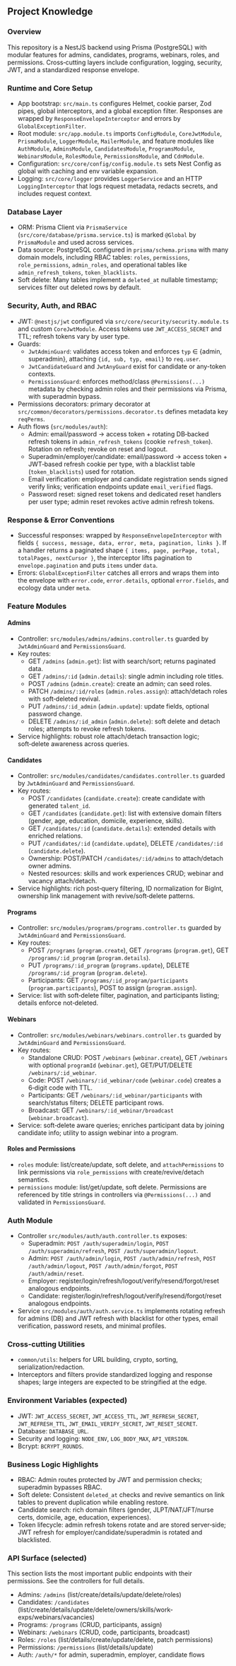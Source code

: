 ## Project Knowledge

### Overview
This repository is a NestJS backend using Prisma (PostgreSQL) with modular features for admins, candidates, programs, webinars, roles, and permissions. Cross‑cutting layers include configuration, logging, security, JWT, and a standardized response envelope.

### Runtime and Core Setup
- App bootstrap: `src/main.ts` configures Helmet, cookie parser, Zod pipes, global interceptors, and a global exception filter. Responses are wrapped by `ResponseEnvelopeInterceptor` and errors by `GlobalExceptionFilter`.
- Root module: `src/app.module.ts` imports `ConfigModule`, `CoreJwtModule`, `PrismaModule`, `LoggerModule`, `MailerModule`, and feature modules like `AuthModule`, `AdminsModule`, `CandidatesModule`, `ProgramsModule`, `WebinarsModule`, `RolesModule`, `PermissionsModule`, and `CdnModule`.
- Configuration: `src/core/config/config.module.ts` sets Nest Config as global with caching and env variable expansion.
- Logging: `src/core/logger` provides `LoggerService` and an HTTP `LoggingInterceptor` that logs request metadata, redacts secrets, and includes request context.

### Database Layer
- ORM: Prisma Client via `PrismaService` (`src/core/database/prisma.service.ts`) is marked `@Global` by `PrismaModule` and used across services.
- Data source: PostgreSQL configured in `prisma/schema.prisma` with many domain models, including RBAC tables: `roles`, `permissions`, `role_permissions`, `admin_roles`, and operational tables like `admin_refresh_tokens`, `token_blacklists`.
- Soft delete: Many tables implement a `deleted_at` nullable timestamp; services filter out deleted rows by default.

### Security, Auth, and RBAC
- JWT: `@nestjs/jwt` configured via `src/core/security/security.module.ts` and custom `CoreJwtModule`. Access tokens use `JWT_ACCESS_SECRET` and TTL; refresh tokens vary by user type.
- Guards:
  - `JwtAdminGuard`: validates access token and enforces `typ` ∈ {admin, superadmin}, attaching `{id, sub, typ, email}` to `req.user`.
  - `JwtCandidateGuard` and `JwtAnyGuard` exist for candidate or any-token contexts.
  - `PermissionsGuard`: enforces method/class `@Permissions(...)` metadata by checking admin roles and their permissions via Prisma, with superadmin bypass.
- Permissions decorators: primary decorator at `src/common/decorators/permissions.decorator.ts` defines metadata key `reqPerms`.
- Auth flows (`src/modules/auth`):
  - Admin: email/password → access token + rotating DB‑backed refresh tokens in `admin_refresh_tokens` (cookie `refresh_token`). Rotation on refresh; revoke on reset and logout.
  - Superadmin/employer/candidate: email/password → access token + JWT‑based refresh cookie per type, with a blacklist table (`token_blacklists`) used for rotation.
  - Email verification: employer and candidate registration sends signed verify links; verification endpoints update `email_verified` flags.
  - Password reset: signed reset tokens and dedicated reset handlers per user type; admin reset revokes active admin refresh tokens.

### Response & Error Conventions
- Successful responses: wrapped by `ResponseEnvelopeInterceptor` with fields `{ success, message, data, error, meta, pagination, links }`. If a handler returns a paginated shape `{ items, page, perPage, total, totalPages, nextCursor }`, the interceptor lifts pagination to `envelope.pagination` and puts `items` under `data`.
- Errors: `GlobalExceptionFilter` catches all errors and wraps them into the envelope with `error.code`, `error.details`, optional `error.fields`, and ecology data under `meta`.

### Feature Modules

#### Admins
- Controller: `src/modules/admins/admins.controller.ts` guarded by `JwtAdminGuard` and `PermissionsGuard`.
- Key routes:
  - GET `/admins` (`admin.get`): list with search/sort; returns paginated data.
  - GET `/admins/:id` (`admin.details`): single admin including role titles.
  - POST `/admins` (`admin.create`): create an admin; can seed roles.
  - PATCH `/admins/:id/roles` (`admin.roles.assign`): attach/detach roles with soft‑deleted revival.
  - PUT `/admins/:id_admin` (`admin.update`): update fields, optional password change.
  - DELETE `/admins/:id_admin` (`admin.delete`): soft delete and detach roles; attempts to revoke refresh tokens.
- Service highlights: robust role attach/detach transaction logic; soft‑delete awareness across queries.

#### Candidates
- Controller: `src/modules/candidates/candidates.controller.ts` guarded by `JwtAdminGuard` and `PermissionsGuard`.
- Key routes:
  - POST `/candidates` (`candidate.create`): create candidate with generated `talent_id`.
  - GET `/candidates` (`candidate.get`): list with extensive domain filters (gender, age, education, domicile, experience, skills).
  - GET `/candidates/:id` (`candidate.details`): extended details with enriched relations.
  - PUT `/candidates/:id` (`candidate.update`), DELETE `/candidates/:id` (`candidate.delete`).
  - Ownership: POST/PATCH `/candidates/:id/admins` to attach/detach owner admins.
  - Nested resources: skills and work experiences CRUD; webinar and vacancy attach/detach.
- Service highlights: rich post‑query filtering, ID normalization for BigInt, ownership link management with revive/soft‑delete patterns.

#### Programs
- Controller: `src/modules/programs/programs.controller.ts` guarded by `JwtAdminGuard` and `PermissionsGuard`.
- Key routes:
  - POST `/programs` (`program.create`), GET `/programs` (`program.get`), GET `/programs/:id_program` (`program.details`).
  - PUT `/programs/:id_program` (`programs.update`), DELETE `/programs/:id_program` (`program.delete`).
  - Participants: GET `/programs/:id_program/participants` (`program.participants`), POST to assign (`program.assign`).
- Service: list with soft‑delete filter, pagination, and participants listing; details enforce not‑deleted.

#### Webinars
- Controller: `src/modules/webinars/webinars.controller.ts` guarded by `JwtAdminGuard` and `PermissionsGuard`.
- Key routes:
  - Standalone CRUD: POST `/webinars` (`webinar.create`), GET `/webinars` with optional `programId` (`webinar.get`), GET/PUT/DELETE `/webinars/:id_webinar`.
  - Code: POST `/webinars/:id_webinar/code` (`webinar.code`) creates a 6‑digit code with TTL.
  - Participants: GET `/webinars/:id_webinar/participants` with search/status filters; DELETE participant rows.
  - Broadcast: GET `/webinars/:id_webinar/broadcast` (`webinar.broadcast`).
- Service: soft‑delete aware queries; enriches participant data by joining candidate info; utility to assign webinar into a program.

#### Roles and Permissions
- `roles` module: list/create/update, soft delete, and `attachPermissions` to link permissions via `role_permissions` with create/revive/detach semantics.
- `permissions` module: list/get/update, soft delete. Permissions are referenced by title strings in controllers via `@Permissions(...)` and validated in `PermissionsGuard`.

### Auth Module
- Controller `src/modules/auth/auth.controller.ts` exposes:
  - Superadmin: `POST /auth/superadmin/login`, `POST /auth/superadmin/refresh`, `POST /auth/superadmin/logout`.
  - Admin: `POST /auth/admin/login`, `POST /auth/admin/refresh`, `POST /auth/admin/logout`, `POST /auth/admin/forgot`, `POST /auth/admin/reset`.
  - Employer: register/login/refresh/logout/verify/resend/forgot/reset analogous endpoints.
  - Candidate: register/login/refresh/logout/verify/resend/forgot/reset analogous endpoints.
- Service `src/modules/auth/auth.service.ts` implements rotating refresh for admins (DB) and JWT refresh with blacklist for other types, email verification, password resets, and minimal profiles.

### Cross-cutting Utilities
- `common/utils`: helpers for URL building, crypto, sorting, serialization/redaction.
- Interceptors and filters provide standardized logging and response shapes; large integers are expected to be stringified at the edge.

### Environment Variables (expected)
- JWT: `JWT_ACCESS_SECRET`, `JWT_ACCESS_TTL`, `JWT_REFRESH_SECRET`, `JWT_REFRESH_TTL`, `JWT_EMAIL_VERIFY_SECRET`, `JWT_RESET_SECRET`.
- Database: `DATABASE_URL`.
- Security and logging: `NODE_ENV`, `LOG_BODY_MAX`, `API_VERSION`.
- Bcrypt: `BCRYPT_ROUNDS`.

### Business Logic Highlights
- RBAC: Admin routes protected by JWT and permission checks; superadmin bypasses RBAC.
- Soft delete: Consistent `deleted_at` checks and revive semantics on link tables to prevent duplication while enabling restore.
- Candidate search: rich domain filters (gender, JLPT/NAT/JFT/nurse certs, domicile, age, education, experiences).
- Token lifecycle: admin refresh tokens rotate and are stored server‑side; JWT refresh for employer/candidate/superadmin is rotated and blacklisted.

### API Surface (selected)
This section lists the most important public endpoints with their permissions. See the controllers for full details.
- Admins: `/admins` (list/create/details/update/delete/roles)
- Candidates: `/candidates` (list/create/details/update/delete/owners/skills/work-exps/webinars/vacancies)
- Programs: `/programs` (CRUD, participants, assign)
- Webinars: `/webinars` (CRUD, code, participants, broadcast)
- Roles: `/roles` (list/details/create/update/delete, patch permissions)
- Permissions: `/permissions` (list/details/update)
- Auth: `/auth/*` for admin, superadmin, employer, candidate flows



